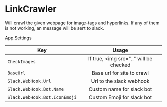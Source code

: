 # LinkCrawler
Will crawl the given webpage for image-tags and hyperlinks. If any of them is not working, an message will be sent to slack.

App.Settings

| Key     				      | Usage           					   |
| --------------------------  |:--------------------------------------:|
| ```CheckImages```      			  | If true, <img src=".." will be checked |
| ```BaseUrl   ```   				  | Base url for site to crawl  	       |
| ```Slack.WebHook.Url```  | Url to the slack webhook     		   |
| ```Slack.WebHook.Bot.Name``` 	  | Custom name for slack bot   		   |
| ```Slack.WebHook.Bot.IconEmoji``` | Custom Emoji for slack bot  	       |
 
     
